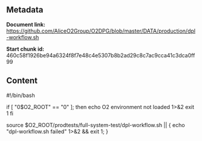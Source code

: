 ## Metadata

**Document link:** https://github.com/AliceO2Group/O2DPG/blob/master/DATA/production/dpl-workflow.sh

**Start chunk id:** 460c58f1926be94a6324f8f7e48c4e5307b8b2ad29c8c7ac9cca41c3dca0ff99

## Content

#!/bin/bash

if [ "0$O2_ROOT" == "0" ]; then
    echo O2 environment not loaded 1>&2
    exit 1
fi

source $O2_ROOT/prodtests/full-system-test/dpl-workflow.sh || { echo "dpl-workflow.sh failed" 1>&2 && exit 1; }